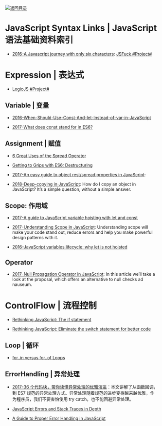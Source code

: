 [![返回目录](https://user-images.githubusercontent.com/5803001/38079637-ff0abcf0-3371-11e8-9b76-ad651620afc7.jpg)](https://github.com/wxyyxc1992/Awesome-Links)

# JavaScript Syntax Links | JavaScript 语法基础资料索引

- [2016-A Javascript journey with only six characters](http://jazcash.com/a-javascript-journey-with-only-six-characters/): [JSFuck #Project# ](https://github.com/aemkei/jsfuck)

# Expression | 表达式

- [LogicJS #Project#](https://github.com/mcsoto/LogicJS)

## Variable | 变量

- [2016-When-Should-Use-Const-And-let-Instead-of-var-in-JavaScript](https://medium.com/@pandeysoni/when-should-use-const-and-let-instead-of-var-in-javascript-ec2c3d7e5ca6#.vv8lyf4sr)

* [2017-What does const stand for in ES6?](https://medium.com/the-node-js-collection/what-does-const-stand-for-in-es6-f7ab3d9e06fc)

## Assignment | 赋值

- [6 Great Uses of the Spread Operator](https://davidwalsh.name/spread-operator)

* [Getting to Grips with ES6: Destructuring](https://hackernoon.com/getting-to-grips-with-es6-destructuring-e5b5ddb34990#.i4yvrx7hh)

* [2017-An easy guide to object rest/spread properties in JavaScript](https://dmitripavlutin.com/object-rest-spread-properties-javascript/):

* [2018-Deep-copying in JavaScript](http://dassur.ma/things/deep-copy/): How do I copy an object in JavaScript? It’s a simple question, without a simple answer.

## Scope: 作用域

- [2017-A guide to JavaScript variable hoisting with let and const](https://medium.freecodecamp.com/what-is-variable-hoisting-differentiating-between-var-let-and-const-in-es6-f1a70bb43d)

* [2017-Understanding Scope in JavaScript](https://scotch.io/tutorials/understanding-scope-in-javascript): Understanding scope will make your code stand out, reduce errors and help you make powerful design patterns with it.

- [2016-JavaScript variables lifecycle: why let is not hoisted](https://parg.co/bjP)

## Operator

- [2017-Null Propagation Operator in JavaScript](https://ponyfoo.com/articles/null-propagation-operator): In this article we’ll take a look at the proposal, which offers an alternative to null checks ad nauseum.

# ControlFlow | 流程控制

- [Rethinking JavaScript: The if statement](https://hackernoon.com/rethinking-javascript-the-if-statement-b158a61cd6cb#.f3zgnmk79)

- [Rethinking JavaScript: Eliminate the switch statement for better code](https://hackernoon.com/rethinking-javascript-eliminate-the-switch-statement-for-better-code-5c81c044716d#.9xg1h0ws5)

## Loop | 循环

- [for..in versus for..of Loops](https://bitsofco.de/for-in-vs-for-of/)

## ErrorHandling | 异常处理

- [2017-36 个代码块，带你读懂异常处理的优雅演进](http://mp.weixin.qq.com/s/9_Gxn5eAr8XKYyRxh8e8EA)：本文讲解了从函数回调，到 ES7 规范的异常处理方式。异常处理随着规范的进步变得越来越优雅，作为程序员，我们不要害怕使用 try catch，也不能回避异常处理。

* [JavaScript Errors and Stack Traces in Depth](http://lucasfcosta.com/2017/02/17/JavaScript-Errors-and-Stack-Traces.html)

* [A Guide to Proper Error Handling in JavaScript](https://www.sitepoint.com/proper-error-handling-javascript/)
